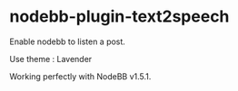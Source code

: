 # nodebb-plugin-text2speech
Enable nodebb to listen a post.

Use theme : Lavender

Working perfectly with NodeBB v1.5.1.

